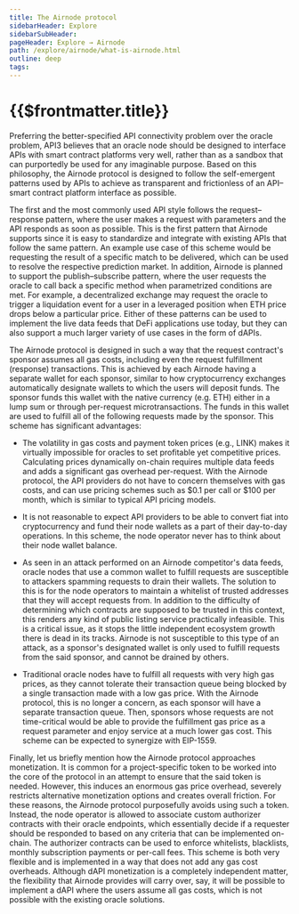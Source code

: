 ```yaml
---
title: The Airnode protocol
sidebarHeader: Explore
sidebarSubHeader:
pageHeader: Explore → Airnode
path: /explore/airnode/what-is-airnode.html
outline: deep
tags:
---
```


<PageHeader/>

<SearchHighlight/>

# {{$frontmatter.title}}

Preferring the better-specified API connectivity problem over the oracle
problem, API3 believes that an oracle node should be designed to interface APIs
with smart contract platforms very well, rather than as a sandbox that can
purportedly be used for any imaginable purpose. Based on this philosophy, the
Airnode protocol is designed to follow the self-emergent patterns used by APIs
to achieve as transparent and frictionless of an API–smart contract platform
interface as possible.

The first and the most commonly used API style follows the request–response
pattern, where the user makes a request with parameters and the API responds as
soon as possible. This is the first pattern that Airnode supports since it is
easy to standardize and integrate with existing APIs that follow the same
pattern. An example use case of this scheme would be requesting the result of a
specific match to be delivered, which can be used to resolve the respective
prediction market. In addition, Airnode is planned to support the
publish–subscribe pattern, where the user requests the oracle to call back a
specific method when parametrized conditions are met. For example, a
decentralized exchange may request the oracle to trigger a liquidation event for
a user in a leveraged position when ETH price drops below a particular price.
Either of these patterns can be used to implement the live data feeds that DeFi
applications use today, but they can also support a much larger variety of use
cases in the form of dAPIs.

The Airnode protocol is designed in such a way that the request contract's
sponsor assumes all gas costs, including even the request fulfillment (response)
transactions. This is achieved by each Airnode having a separate wallet for each
sponsor, similar to how cryptocurrency exchanges automatically designate wallets
to which the users will deposit funds. The sponsor funds this wallet with the
native currency (e.g. ETH) either in a lump sum or through per-request
microtransactions. The funds in this wallet are used to fulfill all of the
following requests made by the sponsor. This scheme has significant advantages:

- The volatility in gas costs and payment token prices (e.g., LINK) makes it
  virtually impossible for oracles to set profitable yet competitive prices.
  Calculating prices dynamically on-chain requires multiple data feeds and adds
  a significant gas overhead per-request. With the Airnode protocol, the API
  providers do not have to concern themselves with gas costs, and can use
  pricing schemes such as $0.1 per call or $100 per month, which is similar to
  typical API pricing models.

- It is not reasonable to expect API providers to be able to convert fiat into
  cryptocurrency and fund their node wallets as a part of their day-to-day
  operations. In this scheme, the node operator never has to think about their
  node wallet balance.

- As seen in an attack performed on an Airnode competitor's data feeds, oracle
  nodes that use a common wallet to fulfill requests are susceptible to
  attackers spamming requests to drain their wallets. The solution to this is
  for the node operators to maintain a whitelist of trusted addresses that they
  will accept requests from. In addition to the difficulty of determining which
  contracts are supposed to be trusted in this context, this renders any kind of
  public listing service practically infeasible. This is a critical issue, as it
  stops the little independent ecosystem growth there is dead in its tracks.
  Airnode is not susceptible to this type of an attack, as a sponsor's
  designated wallet is only used to fulfill requests from the said sponsor, and
  cannot be drained by others.

- Traditional oracle nodes have to fulfill all requests with very high gas
  prices, as they cannot tolerate their transaction queue being blocked by a
  single transaction made with a low gas price. With the Airnode protocol, this
  is no longer a concern, as each sponsor will have a separate transaction
  queue. Then, sponsors whose requests are not time-critical would be able to
  provide the fulfillment gas price as a request parameter and enjoy service at
  a much lower gas cost. This scheme can be expected to synergize with EIP-1559.

Finally, let us briefly mention how the Airnode protocol approaches
monetization. It is common for a project-specific token to be worked into the
core of the protocol in an attempt to ensure that the said token is needed.
However, this induces an enormous gas price overhead, severely restricts
alternative monetization options and creates overall friction. For these
reasons, the Airnode protocol purposefully avoids using such a token. Instead,
the node operator is allowed to associate custom authorizer contracts with their
oracle endpoints, which essentially decide if a requester should be responded to
based on any criteria that can be implemented on-chain. The authorizer contracts
can be used to enforce whitelists, blacklists, monthly subscription payments or
per-call fees. This scheme is both very flexible and is implemented in a way
that does not add any gas cost overheads. Although dAPI monetization is a
completely independent matter, the flexibility that Airnode provides will carry
over, say, it will be possible to implement a dAPI where the users assume all
gas costs, which is not possible with the existing oracle solutions.